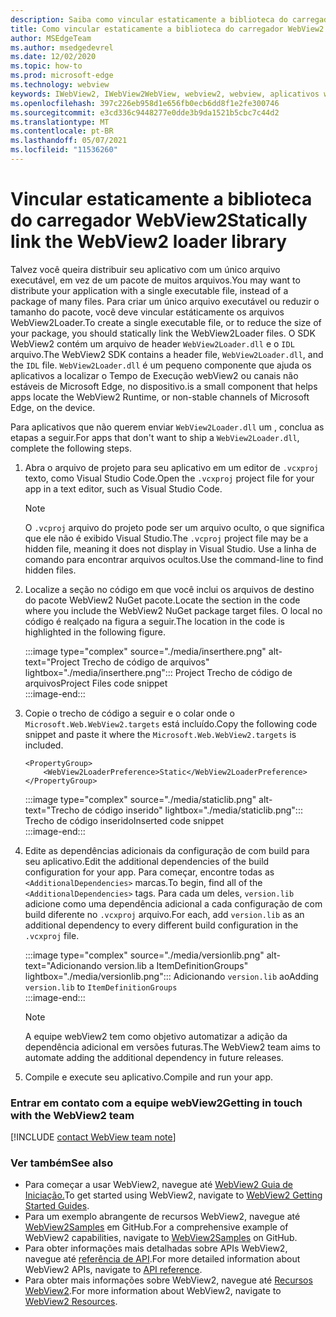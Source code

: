 ```yaml
---
description: Saiba como vincular estaticamente a biblioteca do carregador WebView2.
title: Como vincular estaticamente a biblioteca do carregador WebView2
author: MSEdgeTeam
ms.author: msedgedevrel
ms.date: 12/02/2020
ms.topic: how-to
ms.prod: microsoft-edge
ms.technology: webview
keywords: IWebView2, IWebView2WebView, webview2, webview, aplicativos win32, win32, edge, ICoreWebView2, ICoreWebView2Host, controle de navegador, html de borda
ms.openlocfilehash: 397c226eb958d1e656fb0ecb6dd8f1e2fe300746
ms.sourcegitcommit: e3cd336c9448277e0dde3b9da1521b5cbc7c44d2
ms.translationtype: MT
ms.contentlocale: pt-BR
ms.lasthandoff: 05/07/2021
ms.locfileid: "11536260"
---
```

# <a name="statically-link-the-webview2-loader-library"></a><span data-ttu-id="1abdc-104">Vincular estaticamente a biblioteca do carregador WebView2</span><span class="sxs-lookup"><span data-stu-id="1abdc-104">Statically link the WebView2 loader library</span></span>  

<span data-ttu-id="1abdc-105">Talvez você queira distribuir seu aplicativo com um único arquivo executável, em vez de um pacote de muitos arquivos.</span><span class="sxs-lookup"><span data-stu-id="1abdc-105">You may want to distribute your application with a single executable file, instead of a package of many files.</span></span> <span data-ttu-id="1abdc-106">Para criar um único arquivo executável ou reduzir o tamanho do pacote, você deve vincular estáticamente os arquivos WebView2Loader.</span><span class="sxs-lookup"><span data-stu-id="1abdc-106">To create a single executable file, or to reduce the size of your package, you should statically link the WebView2Loader files.</span></span> <span data-ttu-id="1abdc-107">O SDK WebView2 contém um arquivo de header `WebView2Loader.dll` e o `IDL` arquivo.</span><span class="sxs-lookup"><span data-stu-id="1abdc-107">The WebView2 SDK contains a header file, `WebView2Loader.dll`, and the `IDL` file.</span></span> `WebView2Loader.dll` <span data-ttu-id="1abdc-108">é um pequeno componente que ajuda os aplicativos a localizar o Tempo de Execução webView2 ou canais não estáveis de Microsoft Edge, no dispositivo.</span><span class="sxs-lookup"><span data-stu-id="1abdc-108">is a small component that helps apps locate the WebView2 Runtime, or non-stable channels of Microsoft Edge, on the device.</span></span>  

<span data-ttu-id="1abdc-109">Para aplicativos que não querem enviar `WebView2Loader.dll` um , conclua as etapas a seguir.</span><span class="sxs-lookup"><span data-stu-id="1abdc-109">For apps that don't want to ship a `WebView2Loader.dll`, complete the following steps.</span></span>  

1.  <span data-ttu-id="1abdc-110">Abra o arquivo de projeto para seu aplicativo em um editor de `.vcxproj` texto, como Visual Studio Code.</span><span class="sxs-lookup"><span data-stu-id="1abdc-110">Open the `.vcxproj` project file for your app in a text editor, such as Visual Studio Code.</span></span>  
    
    > [!NOTE]
    > <span data-ttu-id="1abdc-111">O `.vcproj` arquivo do projeto pode ser um arquivo oculto, o que significa que ele não é exibido Visual Studio.</span><span class="sxs-lookup"><span data-stu-id="1abdc-111">The `.vcproj` project file may be a hidden file, meaning it does not display in Visual Studio.</span></span>  <span data-ttu-id="1abdc-112">Use a linha de comando para encontrar arquivos ocultos.</span><span class="sxs-lookup"><span data-stu-id="1abdc-112">Use the command-line to find hidden files.</span></span>  
    
1.  <span data-ttu-id="1abdc-113">Localize a seção no código em que você inclui os arquivos de destino do pacote WebView2 NuGet pacote.</span><span class="sxs-lookup"><span data-stu-id="1abdc-113">Locate the section in the code where you include the WebView2 NuGet package target files.</span></span>  <span data-ttu-id="1abdc-114">O local no código é realçado na figura a seguir.</span><span class="sxs-lookup"><span data-stu-id="1abdc-114">The location in the code is highlighted in the following figure.</span></span>  

    :::image type="complex" source="./media/inserthere.png" alt-text="Project Trecho de código de arquivos" lightbox="./media/inserthere.png":::
       <span data-ttu-id="1abdc-116">Project Trecho de código de arquivos</span><span class="sxs-lookup"><span data-stu-id="1abdc-116">Project Files code snippet</span></span>   
    :::image-end:::  
  
1.  <span data-ttu-id="1abdc-117">Copie o trecho de código a seguir e o colar onde o `Microsoft.Web.WebView2.targets` está incluído.</span><span class="sxs-lookup"><span data-stu-id="1abdc-117">Copy the following code snippet and paste it where the `Microsoft.Web.WebView2.targets` is included.</span></span>  

    ```xaml
    <PropertyGroup> 
        <WebView2LoaderPreference>Static</WebView2LoaderPreference> 
    </PropertyGroup>
    ```
      
    :::image type="complex" source="./media/staticlib.png" alt-text="Trecho de código inserido" lightbox="./media/staticlib.png":::
       <span data-ttu-id="1abdc-119">Trecho de código inserido</span><span class="sxs-lookup"><span data-stu-id="1abdc-119">Inserted code snippet</span></span>  
    :::image-end:::  
    
1.  <span data-ttu-id="1abdc-120">Edite as dependências adicionais da configuração de com build para seu aplicativo.</span><span class="sxs-lookup"><span data-stu-id="1abdc-120">Edit the additional dependencies of the build configuration for your app.</span></span>  <span data-ttu-id="1abdc-121">Para começar, encontre todas as `<AdditionalDependencies>` marcas.</span><span class="sxs-lookup"><span data-stu-id="1abdc-121">To begin, find all of the `<AdditionalDependencies>` tags.</span></span> <span data-ttu-id="1abdc-122">Para cada um deles, `version.lib` adicione como uma dependência adicional a cada configuração de com build diferente no `.vcxproj` arquivo.</span><span class="sxs-lookup"><span data-stu-id="1abdc-122">For each, add `version.lib` as an additional dependency to every different build configuration in the `.vcxproj` file.</span></span>  
    
    :::image type="complex" source="./media/versionlib.png" alt-text="Adicionando version.lib a ItemDefinitionGroups" lightbox="./media/versionlib.png":::
       <span data-ttu-id="1abdc-124">Adicionando `version.lib` ao</span><span class="sxs-lookup"><span data-stu-id="1abdc-124">Adding `version.lib` to</span></span> `ItemDefinitionGroups`  
    :::image-end:::  
    
    > [!NOTE]
    > <span data-ttu-id="1abdc-125">A equipe webView2 tem como objetivo automatizar a adição da dependência adicional em versões futuras.</span><span class="sxs-lookup"><span data-stu-id="1abdc-125">The WebView2 team aims to automate adding the additional dependency in future releases.</span></span>  
    
1. <span data-ttu-id="1abdc-126">Compile e execute seu aplicativo.</span><span class="sxs-lookup"><span data-stu-id="1abdc-126">Compile and run your app.</span></span>

### <a name="getting-in-touch-with-the-webview2-team"></a><span data-ttu-id="1abdc-127">Entrar em contato com a equipe webView2</span><span class="sxs-lookup"><span data-stu-id="1abdc-127">Getting in touch with the WebView2 team</span></span>  

[!INCLUDE [contact WebView team note](../includes/contact-webview-team-note.md)]  

### <a name="see-also"></a><span data-ttu-id="1abdc-128">Ver também</span><span class="sxs-lookup"><span data-stu-id="1abdc-128">See also</span></span>  

*   <span data-ttu-id="1abdc-129">Para começar a usar WebView2, navegue até [WebView2 Guia de Iniciação.][Webview2MainGettingStarted]</span><span class="sxs-lookup"><span data-stu-id="1abdc-129">To get started using WebView2, navigate to [WebView2 Getting Started Guides][Webview2MainGettingStarted].</span></span>  
*   <span data-ttu-id="1abdc-130">Para um exemplo abrangente de recursos WebView2, navegue até [WebView2Samples][GithubMicrosoftedgeWebview2samples] em GitHub.</span><span class="sxs-lookup"><span data-stu-id="1abdc-130">For a comprehensive example of WebView2 capabilities, navigate to [WebView2Samples][GithubMicrosoftedgeWebview2samples] on GitHub.</span></span>
*   <span data-ttu-id="1abdc-131">Para obter informações mais detalhadas sobre APIs WebView2, navegue até [referência de API][Webview2ApiReference].</span><span class="sxs-lookup"><span data-stu-id="1abdc-131">For more detailed information about WebView2 APIs, navigate to [API reference][Webview2ApiReference].</span></span>
*   <span data-ttu-id="1abdc-132">Para obter mais informações sobre WebView2, navegue até [Recursos WebView2][Webview2MainNextSteps].</span><span class="sxs-lookup"><span data-stu-id="1abdc-132">For more information about WebView2, navigate to [WebView2 Resources][Webview2MainNextSteps].</span></span>

<!-- links -->  

[DevtoolsGuideChromiumMain]: ../index.md "Microsoft Edge (Chromium) ferramentas de desenvolvedor | Microsoft Docs"  

[Webview2ApiReference]: ../webview2-api-reference.md "Microsoft Edge Referência da API WebView2 | Microsoft Docs"  
[Webview2MainNextSteps]: ../index.md#next-steps "Próximas etapas - Introdução ao Microsoft Edge WebView2 (Visualização) | Microsoft Docs"  
[Webview2MainGettingStarted]: ../index.md#getting-started "Introdução - Introdução ao Microsoft Edge WebView2 (Visualização) | Microsoft Docs"  

[GithubMicrosoftedgeWebviewfeedbackMain]: https://github.com/MicrosoftEdge/WebViewFeedback "Comentários do WebView - MicrosoftEdge/WebViewFeedback | GitHub"  
[GithubMicrosoftedgeWebview2samples]: https://github.com/MicrosoftEdge/WebView2Samples "Exemplos de WebView2 - MicrosoftEdge/WebView2Samples | GitHub"  

[GithubMicrosoftVscodeJSDebugWhatsNew]: https://github.com/microsoft/vscode-js-debug#whats-new "Novidades? - Depurador JavaScript para Visual Studio Code - microsoft/vscode-js-debug | GitHub"  

[GithubMicrosoftVscodeEdgeDebug2ReadmeChromiumWebviewApplications]: https://github.com/microsoft/vscode-edge-debug2/blob/master/README.md#microsoft-edge-chromium-webview-applications "Microsoft Edge (Chromium) Aplicativos WebView - Visual Studio Code - Depurador para Microsoft Edge - microsoft/vscode-edge-debug2 | GitHub"  
